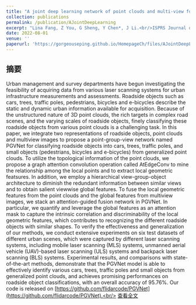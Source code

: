 ```yaml
---
title: "A joint deep learning network of point clouds and multi-view for roadside objects classification from LiDAR point clouds"
collection: publications
permalink: /publication/AJointDeepLearning
excerpt: "Lina Fang, Z You, G Sheng, Y Chen*, J Li.<br/>ISPRS Journal of Photogrammetry and Remote Sensing, August, 2022<br/><img src='https://gorgeouseping.github.io/HomepageCh/images/AJointDeepLearning.jpg'>"
date: 2022-08-01
venue: ''
paperurl: 'https://gorgeouseping.github.io/HomepageCh/files/AJointDeepLearning.pdf'
---
```

## 摘要
Urban management and survey departments have begun investigating the feasibility of acquiring data from various laser scanning systems for urban infrastructure measurements and assessments. Roadside objects such as cars, trees, traffic poles, pedestrians, bicycles and e-bicycles describe the static and dynamic urban information available for acquisition. Because of the unstructured nature of 3D point clouds, the rich targets in complex road scenes, and the varying scales of roadside objects, finely classifying these roadside objects from various point clouds is a challenging task. In this paper, we integrate two representations of roadside objects, point clouds and multiview images to propose a point-group-view network named PGVNet for classifying roadside objects into cars, trees, traffic poles, and small objects (pedestrians, bicycles and e-bicycles) from generalized point clouds. To utilize the topological information of the point clouds, we propose a graph attention convolution operation called AtEdgeConv to mine the relationship among the local points and to extract local geometric featsures. In addition, we employ a hierarchical view-group-object architecture to diminish the redundant information between similar views and to obtain salient viewwise global features. To fuse the local geometric features from the point clouds and the global features from multiview images, we stack an attention-guided fusion network in PGVNet. In particular, we quantify and leverage the global features as an attention mask to capture the intrinsic correlation and discriminability of the local geometric features, which contributes to recognizing the different roadside objects with similar shapes. To verify the effectiveness and generalization of our methods, we conduct extensive experiments on six test datasets of different urban scenes, which were captured by different laser scanning systems, including mobile laser scanning (MLS) systems, unmanned aerial vehicle (UAV)-based laser scanning (ULS) systems and backpack laser scanning (BLS) systems. Experimental results, and comparisons with state-of-the-art methods, demonstrate that the PGVNet model is able to effectively identify various cars, trees, traffic poles and small objects from generalized point clouds, and achieves promising performances on roadside object classifications, with an overall accuracy of 95.76%. Our code is released on [https://github.com/flidarcode/PGVNet](https://github.com/flidarcode/PGVNet).<br/>
[查看全文](https://doi.org/10.1016/j.isprsjprs.2022.08.022)
